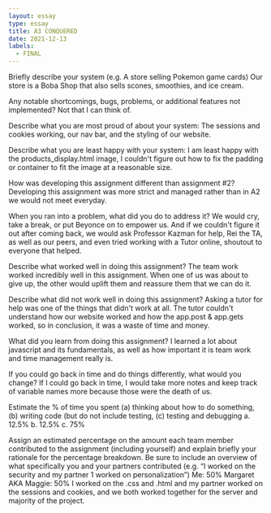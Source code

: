 ```yaml
---
layout: essay
type: essay
title: A3 CONQUERED
date: 2021-12-13
labels:
  - FINAL
---
```

Briefly describe your system (e.g. A store selling Pokemon game cards)
Our store is a Boba Shop that also sells scones, smoothies, and ice cream.


Any notable shortcomings, bugs, problems, or additional features not implemented?
Not that I can think of. 

Describe what you are most proud of about your system:
The sessions and cookies working, our nav bar, and the styling of our website. 

Describe what you are least happy with your system:
I am least happy with the products_display.html image, I couldn't figure out how to fix the padding or container to fit the image at a reasonable size. 

How was developing this assignment different than assignment #2?
Developing this assignment was more strict and managed rather than in A2 we would not meet everyday.

When you ran into a problem, what did you do to address it?
We would cry, take a break, or put Beyonce on to empower us. And if we couldn't figure it out after coming back, we would ask Professor Kazman for help, Rei the TA, as well as our peers, and even tried working with a Tutor online, shoutout to everyone that helped. 

Describe what worked well in doing this assignment?
The team work worked incredibly well in this assignment. When one of us was about to give up, the other would uplift them and reassure them that we can do it. 

Describe what did not work well in doing this assignment?
Asking a tutor for help was one of the things that didn't work at all. The tutor couldn't understand how our website worked and how the app.post & app.gets worked, so in conclusion, it was a waste of time and money. 

What did you learn from doing this assignment?
I learned a lot about javascript and its fundamentals, as well as how important it is team work and time management really is.

If you could go back in time and do things differently, what would you change?
If I could go back in time, I would take more notes and keep track of variable names more because those were the death of us. 

Estimate the % of time you spent (a) thinking about how to do something, (b) writing code (but do not include testing, (c) testing and debugging
a. 12.5%
b. 12.5%
c. 75%

Assign an estimated percentage on the amount each team member contributed to the assignment (including yourself) and explain briefly your rationale for the percentage breakdown. Be sure to include an overview of what specifically you and your partners contributed (e.g. “I worked on the security and my partner 1 worked on personalization”)
Me: 50%
Margaret AKA Maggie: 50%
I worked on the .css and .html and my partner worked on the sessions and cookies, and we both worked together for the server and majority of the project.